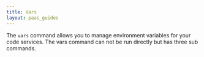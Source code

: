 ```yaml
---
title: Vars
layout: paas_guides
---
```


The `vars` command allows you to manage environment variables for your code services. The vars command can not be run directly but has three sub commands.

